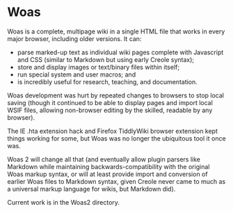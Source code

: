 Woas
====

Woas is a complete, multipage wiki in a single HTML file that works in every major browser, including older versions. It can:

* parse marked-up text as individual wiki pages complete with Javascript and CSS (similar to Markdown but using early Creole syntax);
* store and display images or text/binary files within itself;
* run special system and user macros; and
* is incredibly useful for research, teaching, and documentation.

Woas development was hurt by repeated changes to browsers to stop local saving (though it continued to be able to display pages and import local WSIF files, allowing non-browser editing by the skilled, readable by any browser).

The IE .hta extension hack and Firefox TiddlyWiki browser extension kept things working for some, but Woas was no longer the ubiquitous tool it once was.

Woas 2 will change all that (and eventually allow plugin parsers like Markdown while maintaining backwards-compatibility with the original Woas markup syntax, or will at least provide import and conversion of earlier Woas files to Markdown syntax, given Creole never came to much as a universal markup language for wikis, but Markdown did).

Current work is in the Woas2 directory.
